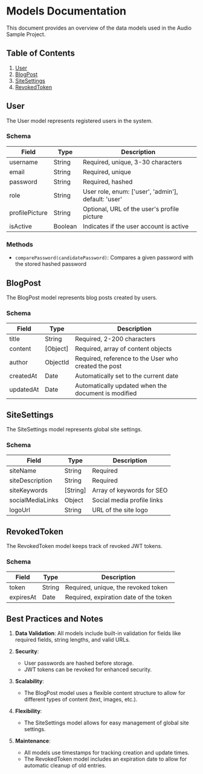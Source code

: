 # Models Documentation

This document provides an overview of the data models used in the Audio Sample Project.

## Table of Contents
1. [User](#user)
2. [BlogPost](#blogpost)
3. [SiteSettings](#sitesettings)
4. [RevokedToken](#revokedtoken)

## User

The User model represents registered users in the system.

### Schema

| Field | Type | Description |
|-------|------|-------------|
| username | String | Required, unique, 3-30 characters |
| email | String | Required, unique |
| password | String | Required, hashed |
| role | String | User role, enum: ['user', 'admin'], default: 'user' |
| profilePicture | String | Optional, URL of the user's profile picture |
| isActive | Boolean | Indicates if the user account is active |

### Methods

- `comparePassword(candidatePassword)`: Compares a given password with the stored hashed password

## BlogPost

The BlogPost model represents blog posts created by users.

### Schema

| Field | Type | Description |
|-------|------|-------------|
| title | String | Required, 2-200 characters |
| content | [Object] | Required, array of content objects |
| author | ObjectId | Required, reference to the User who created the post |
| createdAt | Date | Automatically set to the current date |
| updatedAt | Date | Automatically updated when the document is modified |

## SiteSettings

The SiteSettings model represents global site settings.

### Schema

| Field | Type | Description |
|-------|------|-------------|
| siteName | String | Required |
| siteDescription | String | Required |
| siteKeywords | [String] | Array of keywords for SEO |
| socialMediaLinks | Object | Social media profile links |
| logoUrl | String | URL of the site logo |

## RevokedToken

The RevokedToken model keeps track of revoked JWT tokens.

### Schema

| Field | Type | Description |
|-------|------|-------------|
| token | String | Required, unique, the revoked token |
| expiresAt | Date | Required, expiration date of the token |

## Best Practices and Notes

1. **Data Validation**: All models include built-in validation for fields like required fields, string lengths, and valid URLs.

2. **Security**: 
   - User passwords are hashed before storage.
   - JWT tokens can be revoked for enhanced security.

3. **Scalability**: 
   - The BlogPost model uses a flexible content structure to allow for different types of content (text, images, etc.).

4. **Flexibility**:
   - The SiteSettings model allows for easy management of global site settings.

5. **Maintenance**:
   - All models use timestamps for tracking creation and update times.
   - The RevokedToken model includes an expiration date to allow for automatic cleanup of old entries.